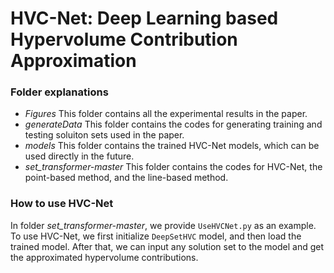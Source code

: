 # HVC-Net: Deep Learning based Hypervolume Contribution Approximation

### Folder explanations
- *Figures* This folder contains all the experimental results in the paper.  
- *generateData* This folder contains the codes for generating training and testing soluiton sets used in the paper.  
- *models* This folder contains the trained HVC-Net models, which can be used directly in the future.  
- *set_transformer-master* This folder contains the codes for HVC-Net, the point-based method, and the line-based method.   

### How to use HVC-Net
In folder *set_transformer-master*, we provide `UseHVCNet.py` as an example. To use HVC-Net, we first initialize `DeepSetHVC` model, and then load the trained model. After that, we can input any solution set to the model and get the approximated hypervolume contributions.

